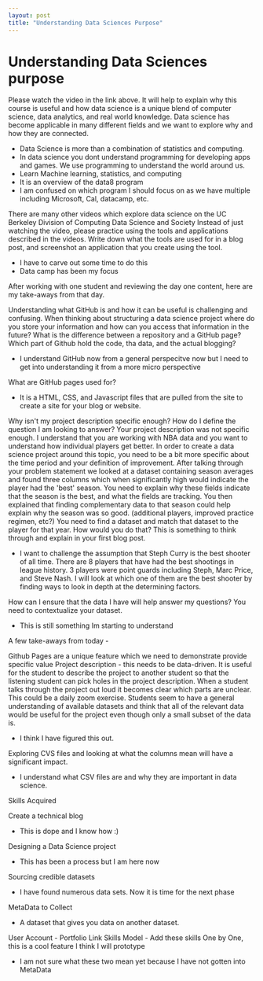 ```yaml
---
layout: post
title: "Understanding Data Sciences Purpose"
---
```


# Understanding Data Sciences purpose

Please watch the video in the link above. It will help to explain why this course is useful and how data science is a unique blend of computer science, data analytics, and real world knowledge. Data science has become applicable in many different fields and we want to explore why and how they are connected.
- Data Science is more than a combination of statistics and computing. 
- In data science you dont understand programming for developing apps and games.  We use programming to understand the world around us.
- Learn Machine learning, statistics, and computing 
- It is an overview of the data8 program
- I am confused on which program I should focus on as we have multiple including Microsoft, Cal, datacamp, etc.

There are many other videos which explore data science on the UC Berkeley Division of Computing Data Science and Society Instead of just watching the video, please practice using the tools and applications described in the videos. Write down what the tools are used for in a blog post, and screenshot an application that you create using the tool.
- I have to carve out some time to do this
- Data camp has been my focus 

After working with one student and reviewing the day one content, here are my take-aways from that day.

Understanding what GitHub is and how it can be useful is challenging and confusing. When thinking about structuring a data science project where do you store your information and how can you access that information in the future? What is the difference between a repository and a GitHub page? Which part of Github hold the code, tha data, and the actual blogging?
- I understand GitHub now from a general perspecitve now but I need to get into understanding it from a more micro perspective 

What are GitHub pages used for?
- It is a HTML, CSS, and Javascript files that are pulled from the site to create a site for your blog or website.

Why isn't my project description specific enough? How do I define the question I am looking to answer? Your project description was not specific enough. I understand that you are working with NBA data and you want to understand how individual players get better. In order to create a data science project around this topic, you need to be a bit more specific about the time period and your definition of improvement. After talking through your problem statement we looked at a dataset containing season averages and found three columns which when significantly high would indicate the player had the 'best' season. You need to explain why these fields indicate that the season is the best, and what the fields are tracking. You then explained that finding complementary data to that season could help explain why the season was so good. (additional players, improved practice regimen, etc?) You need to find a dataset and match that dataset to the player for that year. How would you do that? This is something to think through and explain in your first blog post.
- I want to challenge the assumption that Steph Curry is the best shooter of all time.  There are 8 players that have had the best shootings in league history.  3 players were point guards including Steph, Marc Price, and Steve Nash.  I will look at which one of them are the best shooter by finding ways to look in depth at the determining factors. 

How can I ensure that the data I have will help answer my questions? You need to contextualize your dataset.
- This is still something Im starting to understand

A few take-aways from today -

Github Pages are a unique feature which we need to demonstrate provide specific value
Project description - this needs to be data-driven. It is useful for the student to describe the project to another student so that the listening student can pick holes in the project description. When a student talks through the project out loud it becomes clear which parts are unclear. This could be a daily zoom exercise. Students seem to have a general understanding of available datasets and think that all of the relevant data would be useful for the project even though only a small subset of the data is.
- I think I have figured this out.

Exploring CVS files and looking at what the columns mean will have a significant impact.
- I understand what CSV files are and why they are important in data science.

Skills Acquired

Create a technical blog
- This is dope and I know how :)

Designing a Data Science project
- This has been a process but I am here now

Sourcing credible datasets
- I have found numerous data sets.  Now it is time for the next phase

MetaData to Collect
- A dataset that gives you data on another dataset.

User Account - Portfolio Link
Skills Model - Add these skills One by One, this is a cool feature I think I will prototype
- I am not sure what these two mean yet because I have not gotten into MetaData
